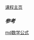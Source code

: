 [课程主页](https://sites.cs.ucsb.edu/~lingqi/teaching/games101.html)




### *参考*
[md数学公式](https://ericp.cn/cmd)

